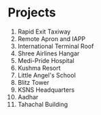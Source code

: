 # Projects
1. Rapid Exit Taxiway
2. Remote Apron and IAPP
3. International Terminal Roof
4. Shree Airlines Hangar
5. Medi-Pride Hospital
6. Kushma Resort
7. Little Angel's School
8. Blitz Tower
9. KSNS Headquarters
10. Aadhar 
11. Tahachal Building